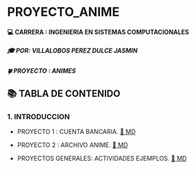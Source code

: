 # PROYECTO_ANIME

#### :computer: CARRERA : INGENIERIA EN SISTEMAS COMPUTACIONALES 
##### :mortar_board: POR:  VILLALOBOS PEREZ DULCE JASMIN 
##### :four_leaf_clover: PROYECTO : ANIMES 
## :books: TABLA DE CONTENIDO 
### 1. INTRODUCCION 
- PROYECTO 1 : CUENTA BANCARIA. [ :open_file_folder: MD](https://github.com/Villalobos39/EJERCICIO_EQUIPO) 
- PROYECTO 2 : ARCHIVO ANIME.  [ :open_file_folder: MD](https://github.com/Villalobos39/PROYECTO_ANIME) 


- PROYECTOS GENERALES: ACTIVIDADES EJEMPLOS.  [ :open_file_folder: MD](https://github.com/Villalobos39/TRSF-Primavera-2022) 
